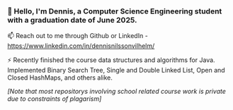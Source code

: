 ### 👋 Hello, I'm Dennis, a Computer Science Engineering student with a graduation date of June 2025.  

📫 Reach out to me through Github or LinkedIn - https://www.linkedin.com/in/dennisnilssonvilhelm/ 

⚡ Recently finished the course data structures and algorithms for Java. Implemented Binary Search Tree, Single and Double Linked List, Open and Closed HashMaps, and       others alike. 

_[Note that most repositorys involving school related course work is private due to constraints of plagarism]_

<!--
**DennisVNilsson/DennisVNilsson** is a ✨ _special_ ✨ repository because its `README.md` (this file) appears on your GitHub profile.

Here are some ideas to get you started:

- 🔭 I’m currently working on ...
- 🌱 I’m currently learning ...
- 👯 I’m looking to collaborate on ...
- 🤔 I’m looking for help with ...
- 💬 Ask me about ...
- 📫 How to reach me: ...
- 😄 Pronouns: ...
- ⚡ Fun fact: ...
-->

